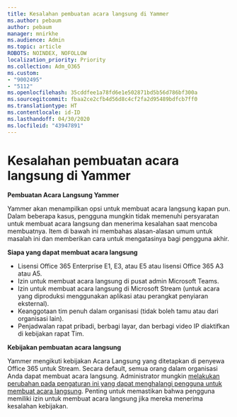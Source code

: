 ```yaml
---
title: Kesalahan pembuatan acara langsung di Yammer
ms.author: pebaum
author: pebaum
manager: mnirkhe
ms.audience: Admin
ms.topic: article
ROBOTS: NOINDEX, NOFOLLOW
localization_priority: Priority
ms.collection: Adm_O365
ms.custom:
- "9002495"
- "5112"
ms.openlocfilehash: 35cddfee1a78fd6e1e502871bd5b56d786bf300a
ms.sourcegitcommit: fbaa2ce2cfb4d56d8c4cf2fa2d95489bdfcb7ff0
ms.translationtype: HT
ms.contentlocale: id-ID
ms.lasthandoff: 04/30/2020
ms.locfileid: "43947891"
---
```

# <a name="live-events-in-yammer-creation-errors"></a>Kesalahan pembuatan acara langsung di Yammer

**Pembuatan Acara Langsung Yammer**

Yammer akan menampilkan opsi untuk membuat acara langsung kapan pun. Dalam beberapa kasus, pengguna mungkin tidak memenuhi persyaratan untuk membuat acara langsung dan menerima kesalahan saat mencoba membuatnya. Item di bawah ini membahas alasan-alasan umum untuk masalah ini dan memberikan cara untuk mengatasinya bagi pengguna akhir.

**Siapa yang dapat membuat acara langsung**
- Lisensi Office 365 Enterprise E1, E3, atau E5 atau lisensi Office 365 A3 atau A5.
- Izin untuk membuat acara langsung di pusat admin Microsoft Teams.
- Izin untuk membuat acara langsung di Microsoft Stream (untuk acara yang diproduksi menggunakan aplikasi atau perangkat penyiaran eksternal).
- Keanggotaan tim penuh dalam organisasi (tidak boleh tamu atau dari organisasi lain).
- Penjadwalan rapat pribadi, berbagi layar, dan berbagi video IP diaktifkan di kebijakan rapat Tim.

**Kebijakan pembuatan acara langsung**

Yammer mengikuti kebijakan Acara Langsung yang ditetapkan di penyewa Office 365 untuk Stream. Secara default, semua orang dalam organisasi Anda dapat membuat acara langsung. Administrator mungkin [melakukan perubahan pada pengaturan ini yang dapat menghalangi pengguna untuk membuat acara langsung](https://docs.microsoft.com/stream/live-event-administration#enabling-and-restricting-users-to-creating). Penting untuk memastikan bahwa pengguna memiliki izin untuk membuat acara langsung jika mereka menerima kesalahan kebijakan.
